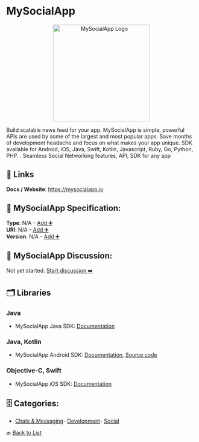 # MySocialApp
<p align="center">
    <img width="256" src="https://raw.githubusercontent.com/apis-list/apis-list/main/apis/mysocialapp/logo_256x256.png" alt="MySocialApp Logo"/>
</p>
Build scalable news feed for your app. MySocialApp is simple, powerful APIs are used by some of the largest and most popular apps. Save months of development headache and focus on what makes your app unique. SDK available for Android, iOS, Java, Swift, Kotlin, Javascript, Ruby, Go, Python, PHP. . Seamless Social Networking features, API, SDK for any app

##  🔗 Links
**Docs / Website**: https://mysocialapp.io

## 🧬 MySocialApp Specification:
**Type**: N/A - [Add ➕](https://github.com/apis-list/apis-list/edit/main/apis.yaml#L12874)  
**URI**: N/A - [Add ➕](https://github.com/apis-list/apis-list/edit/main/apis.yaml#L12874)  
**Version**: N/A - [Add ➕](https://github.com/apis-list/apis-list/edit/main/apis.yaml#L12874)

## 💬 MySocialApp Discussion:
Not yet started. [Start discussion ➡️](https://github.com/apis-list/apis-list/discussions/new)

## 🗂️ Libraries
### Java
- MySocialApp Java SDK: [Documentation](https://docs.mysocialapp.io/docs/quick-start-java)
### Java, Kotlin
- MySocialApp Android SDK: [Documentation](https://docs.mysocialapp.io/docs/quick-start-android), [Source code](https://github.com/MySocialApp/mysocialapp-java-client)
### Objective-C, Swift
- MySocialApp iOS SDK: [Documentation](https://github.com/MySocialApp/mysocialapp-swift-client)


## 🗄️ Categories:
- [Chats & Messaging](https://github.com/apis-list/apis-list#chats--messaging-)- [Development](https://github.com/apis-list/apis-list#development-)- [Social](https://github.com/apis-list/apis-list#social-)

🔙  [Back to List](https://github.com/apis-list/apis-list)
